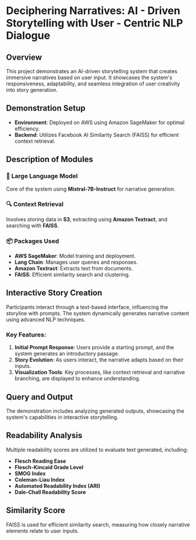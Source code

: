 # Deciphering Narratives: AI - Driven Storytelling with User - Centric NLP Dialogue

## Overview
This project demonstrates an AI-driven storytelling system that creates immersive narratives based on user input. It showcases the system's responsiveness, adaptability, and seamless integration of user creativity into story generation.

## Demonstration Setup
- **Environment**: Deployed on AWS using Amazon SageMaker for optimal efficiency.
- **Backend**: Utilizes Facebook AI Similarity Search (FAISS) for efficient context retrieval.

## Description of Modules

### 📖 Large Language Model
Core of the system using **Mistral-7B-Instruct** for narrative generation.

### 🔍 Context Retrieval
Involves storing data in **S3**, extracting using **Amazon Textract**, and searching with **FAISS**.

### 📦 Packages Used
- **AWS SageMaker**: Model training and deployment.
- **Lang Chain**: Manages user queries and responses.
- **Amazon Textract**: Extracts text from documents.
- **FAISS**: Efficient similarity search and clustering.

## Interactive Story Creation
Participants interact through a text-based interface, influencing the storyline with prompts. The system dynamically generates narrative content using advanced NLP techniques.

### Key Features:
1. **Initial Prompt Response**: Users provide a starting prompt, and the system generates an introductory passage.
2. **Story Evolution**: As users interact, the narrative adapts based on their inputs.
3. **Visualization Tools**: Key processes, like context retrieval and narrative branching, are displayed to enhance understanding.

## Query and Output
The demonstration includes analyzing generated outputs, showcasing the system's capabilities in interactive storytelling.

## Readability Analysis
Multiple readability scores are utilized to evaluate text generated, including:
- **Flesch Reading Ease**
- **Flesch-Kincaid Grade Level**
- **SMOG Index**
- **Coleman-Liau Index**
- **Automated Readability Index (ARI)**
- **Dale-Chall Readability Score**

## Similarity Score
FAISS is used for efficient similarity search, measuring how closely narrative elements relate to user inputs.

